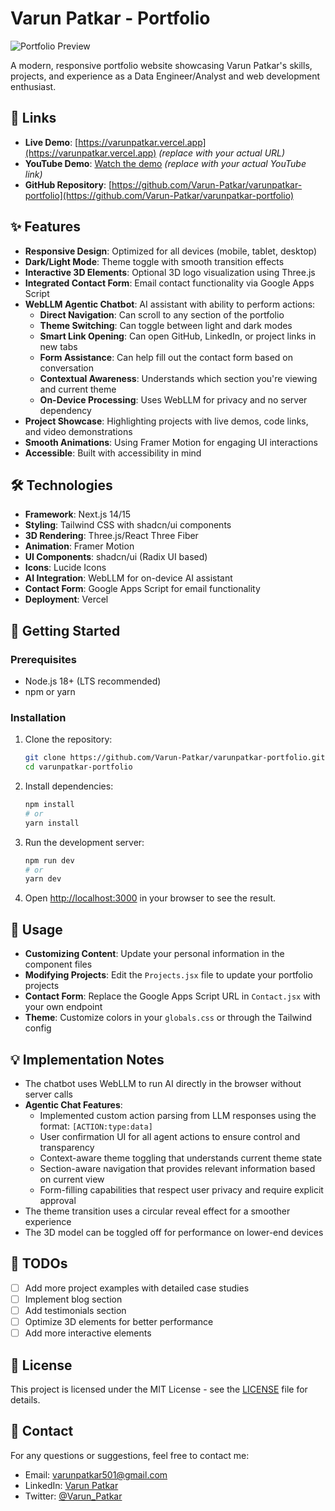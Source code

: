 # Varun Patkar - Portfolio

![Portfolio Preview](public/preview.png)

A modern, responsive portfolio website showcasing Varun Patkar's skills, projects, and experience as a Data Engineer/Analyst and web development enthusiast.

## 🔗 Links

- **Live Demo**: [https://varunpatkar.vercel.app](https://varunpatkar.vercel.app) _(replace with your actual URL)_
- **YouTube Demo**: [Watch the demo](https://youtu.be/DEMO_ID) _(replace with your actual YouTube link)_
- **GitHub Repository**: [https://github.com/Varun-Patkar/varunpatkar-portfolio](https://github.com/Varun-Patkar/varunpatkar-portfolio)

## ✨ Features

- **Responsive Design**: Optimized for all devices (mobile, tablet, desktop)
- **Dark/Light Mode**: Theme toggle with smooth transition effects
- **Interactive 3D Elements**: Optional 3D logo visualization using Three.js
- **Integrated Contact Form**: Email contact functionality via Google Apps Script
- **WebLLM Agentic Chatbot**: AI assistant with ability to perform actions:
  - **Direct Navigation**: Can scroll to any section of the portfolio
  - **Theme Switching**: Can toggle between light and dark modes
  - **Smart Link Opening**: Can open GitHub, LinkedIn, or project links in new tabs
  - **Form Assistance**: Can help fill out the contact form based on conversation
  - **Contextual Awareness**: Understands which section you're viewing and current theme
  - **On-Device Processing**: Uses WebLLM for privacy and no server dependency
- **Project Showcase**: Highlighting projects with live demos, code links, and video demonstrations
- **Smooth Animations**: Using Framer Motion for engaging UI interactions
- **Accessible**: Built with accessibility in mind

## 🛠️ Technologies

- **Framework**: Next.js 14/15
- **Styling**: Tailwind CSS with shadcn/ui components
- **3D Rendering**: Three.js/React Three Fiber
- **Animation**: Framer Motion
- **UI Components**: shadcn/ui (Radix UI based)
- **Icons**: Lucide Icons
- **AI Integration**: WebLLM for on-device AI assistant
- **Contact Form**: Google Apps Script for email functionality
- **Deployment**: Vercel

## 🚀 Getting Started

### Prerequisites

- Node.js 18+ (LTS recommended)
- npm or yarn

### Installation

1. Clone the repository:

   ```bash
   git clone https://github.com/Varun-Patkar/varunpatkar-portfolio.git
   cd varunpatkar-portfolio
   ```

2. Install dependencies:

   ```bash
   npm install
   # or
   yarn install
   ```

3. Run the development server:

   ```bash
   npm run dev
   # or
   yarn dev
   ```

4. Open [http://localhost:3000](http://localhost:3000) in your browser to see the result.

## 📝 Usage

- **Customizing Content**: Update your personal information in the component files
- **Modifying Projects**: Edit the `Projects.jsx` file to update your portfolio projects
- **Contact Form**: Replace the Google Apps Script URL in `Contact.jsx` with your own endpoint
- **Theme**: Customize colors in your `globals.css` or through the Tailwind config

## 💡 Implementation Notes

- The chatbot uses WebLLM to run AI directly in the browser without server calls
- **Agentic Chat Features**:
  - Implemented custom action parsing from LLM responses using the format: `[ACTION:type:data]`
  - User confirmation UI for all agent actions to ensure control and transparency
  - Context-aware theme toggling that understands current theme state
  - Section-aware navigation that provides relevant information based on current view
  - Form-filling capabilities that respect user privacy and require explicit approval
- The theme transition uses a circular reveal effect for a smoother experience
- The 3D model can be toggled off for performance on lower-end devices

## 📌 TODOs

- [ ] Add more project examples with detailed case studies
- [ ] Implement blog section
- [ ] Add testimonials section
- [ ] Optimize 3D elements for better performance
- [ ] Add more interactive elements

## 📄 License

This project is licensed under the MIT License - see the [LICENSE](LICENSE) file for details.

## 👋 Contact

For any questions or suggestions, feel free to contact me:

- Email: varunpatkar501@gmail.com
- LinkedIn: [Varun Patkar](https://www.linkedin.com/in/varun-patkar/)
- Twitter: [@Varun_Patkar](https://x.com/Varun_Patkar)
